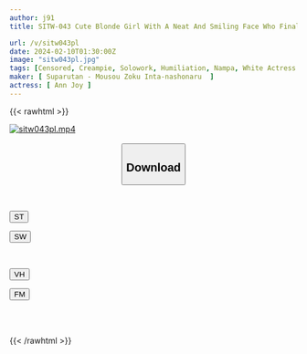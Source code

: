 ```yaml
---
author: j91
title: SITW-043 Cute Blonde Girl With A Neat And Smiling Face Who Finally Got Her After Picking Up Amateur Women In Hungary Was On Her Way To A Date With Her Boyfriend Who Had Just Started Dating... She Is Very Serious And Guarded, So I Relaxed Her Mind And Body With A Massage And Massaged Her Pussy. Forced Insemination Before Her Boyfriend... Ann Joy

url: /v/sitw043pl
date: 2024-02-10T01:30:00Z
image: "sitw043pl.jpg"
tags: [Censored, Creampie, Solowork, Humiliation, Nampa, White Actress	]
maker: [ Suparutan - Mousou Zoku Inta-nashonaru  ]
actress: [ Ann Joy ]
---
```



{{< rawhtml >}}

<div class="video" data-videoid="3WPW8e6oX1u3p9">
    <a href="javascript:;">
        <img src="/v/sitw043pl/sitw043pl.jpg" width="WIDTH" height="HEIGHT" alt="sitw043pl.mp4" loading="lazy">
    </a>
</div>

<script type="text/javascript" src="https://j91.asia/asset/on-demand-st.js"></script>

<br>
  <link rel="stylesheet" href="https://j91.asia/asset/bs5.css">
  
  <center>
  <button class="btn btn-primary" type="button" data-bs-toggle="collapse" data-bs-target=".multi-collapse" aria-expanded="false" aria-controls="multiCollapseExample1 multiCollapseExample2"><h2>Download</h2></button></center>
</p>
<div class="row">
  <div class="col">
    <div class="collapse multi-collapse" id="multiCollapseExample1">
      <div class="card card-body">
	      	      <br>
<div class="buttons">  
<p><a href="https://streamtape.to/v/3WPW8e6oX1u3p9" target="_blank"><button class="btn-hover color-3"><i class="fa fa-download"></i> ST</button></a></p>
<p><a href="https://cdnwish.com/ovm5ihese3u4" target="_blank"><button class="btn-hover color-2"><i class="fa fa-download"></i> SW</button></a></p></div>
    </div>
  </div>
</div>
  <div class="col">
    <div class="collapse multi-collapse" id="multiCollapseExample2">
      <div class="card card-body">
	      <br>
<div class="buttons">
<p><a href="javascript:;" target="_blank"><button class="btn-hover color-9"><i class="fa fa-download"></i> VH</button></a></p>
<p><a href="javascript:;"><button class="btn-hover color-8"><i class="fa fa-download"></i> FM</button></a></p></div>
<br><br>
      </div>
    </div>
  </div>
</div>

{{< /rawhtml >}}